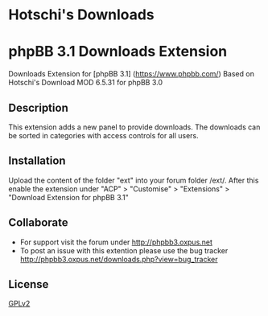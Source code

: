 Hotschi's Downloads
===================

# phpBB 3.1 Downloads Extension

Downloads Extension for [phpBB 3.1] (https://www.phpbb.com/)
Based on Hotschi's Download MOD 6.5.31 for phpBB 3.0 

## Description

This extension adds a new panel to provide downloads.
The downloads can be sorted in categories with access controls for all users.

## Installation

Upload the content of the folder "ext" into your forum folder /ext/.
After this enable the extension under "ACP" > "Customise" > "Extensions" > "Download Extension for phpBB 3.1"

## Collaborate

* For support visit the forum under http://phpbb3.oxpus.net
* To post an issue with this extention please use the bug tracker http://phpbb3.oxpus.net/downloads.php?view=bug_tracker

## License

[GPLv2](license.txt)
